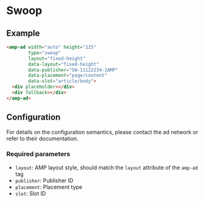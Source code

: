 <!---
Copyright 2017 The AMP HTML Authors. All Rights Reserved.

Licensed under the Apache License, Version 2.0 (the "License");
you may not use this file except in compliance with the License.
You may obtain a copy of the License at

      http://www.apache.org/licenses/LICENSE-2.0

Unless required by applicable law or agreed to in writing, software
distributed under the License is distributed on an "AS-IS" BASIS,
WITHOUT WARRANTIES OR CONDITIONS OF ANY KIND, either express or implied.
See the License for the specific language governing permissions and
limitations under the License.
-->

# Swoop

## Example

```html
<amp-ad width="auto" height="125"
        type="swoop"
        layout="fixed-height"
        data-layout="fixed-height"
        data-publisher="SW-11122234-1AMP"
        data-placement="page/content"
        data-slot="article/body">
  <div placeholder></div>
  <div fallback></div>
</amp-ad>
```

## Configuration

For details on the configuration semantics, please contact the ad network or refer to their documentation. 

### Required parameters

- `layout`: AMP layout style, should match the `layout` attribute of the `amp-ad` tag
- `publisher`: Publisher ID
- `placement`: Placement type
- `slot`: Slot ID
